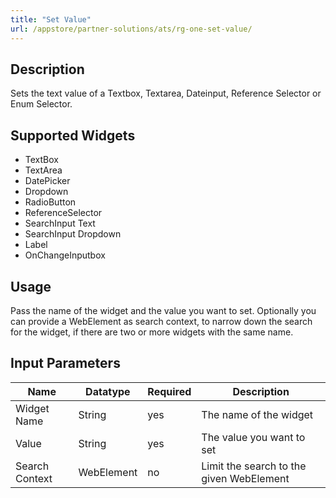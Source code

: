 ```yaml
---
title: "Set Value"
url: /appstore/partner-solutions/ats/rg-one-set-value/
---
```


## Description

Sets the text value of a Textbox, Textarea, Dateinput, Reference Selector or Enum Selector.

## Supported Widgets

* TextBox
* TextArea
* DatePicker
* Dropdown
* RadioButton
* ReferenceSelector
* SearchInput Text
* SearchInput Dropdown
* Label
* OnChangeInputbox

## Usage

Pass the name of the widget and the value you want to set.
Optionally you can provide a WebElement as search context, to narrow down the search for the widget, if there are two or more widgets with the same name.

## Input Parameters

Name | Datatype | Required | Description
--- | --- | --- | ---
Widget Name | String | yes | The name of the widget
Value | String | yes | The value you want to set
Search Context | WebElement | no | Limit the search to the given WebElement
